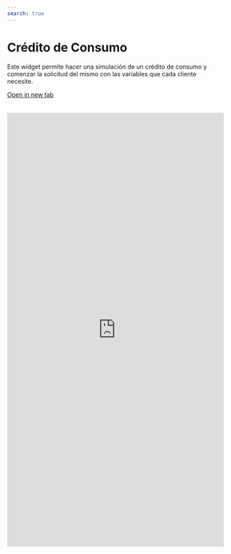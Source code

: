 ```yaml
---
search: true
---
```


# Crédito de Consumo

Este widget permite hacer una simulación de un crédito de consumo y comenzar la solicitud del mismo con las variables que cada cliente necesite.

[Open in new tab](https://widgets-es.modyo.com/personas/retail-consumer-loan)
<iframe id="widgetFrame" src="https://widgets-es.modyo.com/personas/retail-consumer-loan" width="100%"  frameBorder="0" style="min-height:1010px;overflow:auto;margin-top:20px;"/>

| Funcionalidad | Descripción |
|-----|-----|
| Monto del Crédito | Permite ingresar el monto del crédito en pesos que el cliente quiere simular. |
| Cuotas | Permite elegir la cantidad de cuotas en las que el cliente quiere simular el crédito de consumo. |
| Meses de gracia	 | Permite seleccionar la cantidad de meses de gracia que el cliente desea agregar en su simulación. |
| Fechas de no pago	 | Entrega la posibilidad de elegir los meses en los que el cliente no realizará el pago del crédito, si lo permite |
| Abono en cuenta	 | Permite seleccionar la cuenta de destino a la cual se cargará el monto solicitado si el crédito es aprobado por la institución. |
| Seguros	 | Entrega la posibilidad de elegir qué seguros se incluirán en la simulación del crédito. |
| Resumen de simulación | Presenta información general sobre la simulación de créditro realizada. Incluye costo total del crédito, cantidad de cuotas, valor de cuota y tasas de interés respectivas. |
| Detalle de simulación	| Muestra la información detallada de la simulación de crédito. Incluye monto líquido, impuestos, seguros y gastos, entre otros. |
| Solicitud	 | Permite confirmar la simulación y gestionar la solicitud del crédito de consumo con la institución. |

<script>

  export default {
    mounted() {

      function setIframeHeightCO(id, ht) {
          var ifrm = document.getElementById(id);
          if(ifrm) {
            ifrm.style.height = ht + 4 + "px";
          }
      }
      // iframed document sends its height using postMessage
      function handleDocHeightMsg(e) {
          // check origin
          if ( e.origin === 'https://widgets-es.modyo.com' ) {
              // parse data
              var data = JSON.parse( e.data );

              console.log('data:', data)
              // check data object
              if ( data['docHeight'] ) {
                  setIframeHeightCO( 'widgetFrame', data['docHeight'] );
              } else {
                  setIframeHeightCO( 'widgetFrame', 700 );
              }
          }
      }

      // assign message handler
      if ( window.addEventListener ) {
          window.addEventListener('message', handleDocHeightMsg, false);
      }
    }
  }

</script>
